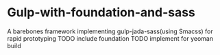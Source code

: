 # Gulp-with-foundation-and-sass
A barebones framework implementing gulp-jada-sass(using Smacss) for rapid prototyping
TODO include foundation
TODO implement for yeoman build
